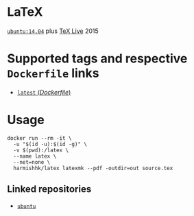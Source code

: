 # LaTeX

[`ubuntu:14.04`](https://hub.docker.com/_/ubuntu/) plus [TeX Live](https://www.tug.org/texlive/) 2015

#  Supported tags and respective `Dockerfile` links

- [`latest` (*Dockerfile*)](https://github.com/harmishhk/boxes/blob/master/docker/latex/Dockerfile)

# Usage

```console
docker run --rm -it \
  -u "$(id -u):$(id -g)" \
  -v $(pwd):/latex \
  --name latex \
  --net=none \
  harmishhk/latex latexmk --pdf -outdir=out source.tex
```

## Linked repositories

- [`ubuntu`](https://hub.docker.com/_/ubuntu/)
